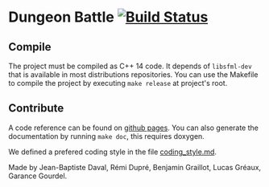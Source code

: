 Dungeon Battle
[![Build Status](https://travis-ci.org/remi-dupre/dungeon-battle.svg?branch=master)](https://travis-ci.org/remi-dupre/dungeon-battle)
==============

Compile
-------
The project must be compiled as C++ 14 code. It depends of `libsfml-dev` that is available in most distributions repositories.
You can use the Makefile to compile the project by executing `make release` at project's root.

Contribute
----------
A code reference can be found on [github pages](https://remi-dupre.github.io/dungeon-battle/index.html).
You can also generate the documentation by running `make doc`, this requires doxygen.

We defined a prefered coding style in the file [coding_style.md](https://github.com/remi-dupre/dungeon-battle/blob/master/coding_style.md).


Made by Jean-Baptiste Daval, Rémi Dupré, Benjamin Graillot, Lucas Gréaux, Garance Gourdel.
